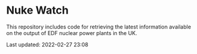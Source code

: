 # Nuke Watch

This repository includes code for retrieving the latest information available on the output of EDF nuclear power plants in the UK.

Last updated: 2022-02-27 23:08
